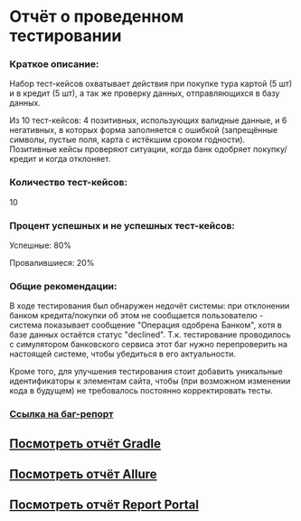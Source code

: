 # Отчёт о проведенном тестировании

### Краткое описание:
Набор тест-кейсов охватывает действия при покупкe тура картой (5 шт) и в кредит (5 шт), а так же проверку данных, отправляющихся в базу данных. 

Из 10 тест-кейсов: 4 позитивных, использующих валидные данные, и 6 негативных, в которых форма заполняется с ошибкой (запрещённые символы, пустые поля, карта с истёкшим сроком годности). Позитивные кейсы проверяют ситуации, когда банк одобряет покупку/кредит и когда отклоняет. 

### Количество тест-кейсов:
10

### Процент успешных и не успешных тест-кейсов:
Успешные: 80%

Провалившиеся: 20%

### Общие рекомендации:
В ходе тестирования был обнаружен недочёт системы: при отклонении банком кредита/покупки об этом не сообщается пользователю - система показывает сообщение "Операция одобрена Банком", хотя в базе данных остаётся статус "declined". Т.к. тестирование проводилось с симулятором банковского сервиса этот баг нужно перепроверить на настоящей системе, чтобы убедиться в его актуальности. 

Кроме того, для улучшения тестирования стоит добавить уникальные идентификаторы к элементам сайта, чтобы (при возможном изменении кода в будущем) не требовалось постоянно корректировать тесты. 

### [Ссылка на баг-репорт](https://github.com/MeritRa/diploma/issues/1)

## [Посмотреть отчёт Gradle](build/reports/tests/test/index.html)

## [Посмотреть отчёт Allure](build/reports/allure-report/allureReport/index.html)

## [Посмотреть отчёт Report Portal](http://localhost:8082/ui/#superadmin_personal/launches/all)
